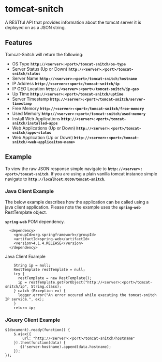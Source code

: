 # tomcat-snitch
A RESTful API that provides information about the tomcat server it is deployed on as a JSON string.

## Features
Tomcat-Snitch will return the following:
* OS Type **`http://<server>:<port>/tomcat-snitch/os-type`**
* Server Status (Up or Down) **`http://<server>:<port>/tomcat-snitch/status`**
* Server Name **`http://<server>:<port>/tomcat-snitch/hostname`**
* IP Address **`http://<server>:<port>/tomcat-snitch/ip`**
* IP GEO Location **`http://<server>:<port>/tomcat-snitch/ip-geo`**
* Up Time **`http://<server>:<port>/tomcat-snitch/uptime`**
* Server Timestamp **`http://<server>:<port>/tomcat-snitch/server-timestamp`**
* Free Memory **`http://<server>:<port>/tomcat-snitch/free-memory`**
* Used Memory **`http://<server>:<port>/tomcat-snitch/used-memory`**
* Install Web Applications **`http://<server>:<port>/tomcat-snitch/installed-apps`**
* Web Applications (Up or Down)  **`http://<server>:<port>/tomcat-snitch/apps-status`**
* Web Application (Up or Down)  **`http://<server>:<port>/tomcat-snitch/<web-applicaiton-name>`**

## Example
To view the raw JSON response simple navigate to **`http://<server>:<port>/tomcat-snitch`**.  If you are using a plain vanilla tomcat instance simple navigate to **`http://localhost:8080/tomcat-snitch`**.  

### Java Client Example
The below example describes how the application can be called using a java client application.  Please note the example uses the **`spring-web`** RestTemplate object.

**`spring-web`** POM dependency.
~~~
  <dependency>
  	<groupId>org.springframework</groupId>
  	<artifactId>spring-web</artifactId>
  	<version>4.1.4.RELEASE</version>
  </dependency>
~~~

Java Client Example
~~~
    String ip = null;
    RestTemplate restTemplate = null;
    try {
      restTemplate = new RestTemplate();
      ip = restTemplate.getForObject("http://<server>:<port>/tomcat-snitch/ip", String.class);
    } catch (Exception ex) {
      logger.error("An error occured while executing the tomcat-snitch IP service.", ex);
    }
    return ip;
~~~

### JQuery Client Example
~~~
$(document).ready(function() {
    $.ajax({
        url: "http://<server>:<port>/tomcat-snitch/hostname"
    }).then(function(data) {
       $('server-hostname).append(data.hostname);
    });
});
~~~
